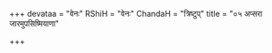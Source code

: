 +++
devataa = "वेनः"
RShiH = "वेनः"
ChandaH = "त्रिष्टुप्"
title = "०५ अप्सरा जारमुपसिष्मियाणा"

+++
